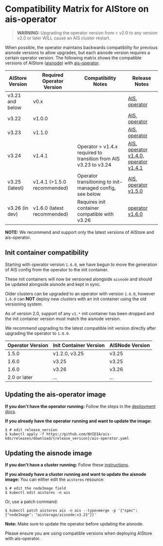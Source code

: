 # Compatibility Matrix for AIStore on ais-operator

> **WARNING:** Upgrading the operator version from < v2.0 to any version v2.0 or later WILL cause an AIS cluster restart.

When possible, the operator maintains backwards compatibility for previous aisnode versions to allow upgrades, but each aisnode version requires a certain operator version. 
The following matrix shows the compatible versions of AIStore ([aisnode](https://hub.docker.com/r/aistorage/aisnode/tags)) with [ais-operator](https://hub.docker.com/r/aistorage/ais-operator/tags).


| AIStore Version | Required Operator Version   | Compatibility Notes                                              | Release Notes                                                                                                                                                                                                     |
|-----------------|-----------------------------|------------------------------------------------------------------|-------------------------------------------------------------------------------------------------------------------------------------------------------------------------------------------------------------------|
| v3.21 and below | v0.x                        |                                                                  | [AIS](https://github.com/NVIDIA/aistore/releases/tag/v1.3.21), [operator](https://github.com/NVIDIA/ais-k8s/releases/tag/v0.98)                                                                                   |
| v3.22           | v1.0.0                      |                                                                  | [AIS](https://github.com/NVIDIA/aistore/releases/tag/v1.3.22), [operator](https://github.com/NVIDIA/ais-k8s/releases/tag/v1.0.0)                                                                                  |
| v3.23           | v1.1.0                      |                                                                  | [AIS](https://github.com/NVIDIA/aistore/releases/tag/v1.3.23), [operator](https://github.com/NVIDIA/ais-k8s/releases/tag/v1.1.0)                                                                                  |
| v3.24           | v1.4.1                      | Operator > v1.4.x required to transition from AIS v3.23 to v3.24 | [AIS](https://github.com/NVIDIA/aistore/releases/tag/v1.3.24), [operator v1.4.0](https://github.com/NVIDIA/ais-k8s/releases/tag/v1.4.0), [operator v1.4.1](https://github.com/NVIDIA/ais-k8s/releases/tag/v1.4.1) |
| v3.25 (latest)  | v1.4.1 (>1.5.0 recommended) | Operator transitioning to init-managed config, see below         | [AIS](https://github.com/NVIDIA/aistore/releases/tag/v1.3.25), [operator v1.5.0](https://github.com/NVIDIA/ais-k8s/releases/tag/v1.5.0)                                                                           |
| v3.26 (in dev)  | v1.6.0 (latest recommended) | Requires init container compatible with v3.26                    | [operator v1.6.0](https://github.com/NVIDIA/ais-k8s/releases/tag/v1.6.0)                                                                                                                                          |

**NOTE:** We recommend and support only the latest versions of AIStore and ais-operator.

## Init container compatibility
Starting with operator version `1.6.0`, we have begun to move the generation of AIS config from the operator to the init container.

These init containers will now be versioned alongside `aisnode` and should be updated alongside aisnode and kept in sync. 

Older clusters can be upgraded to an operator with version `1.6.0`, however `1.6.0` can **NOT** deploy new clusters with an init container using the old versioning system.

As of version 2.0, support of any `v1.*` init container has been dropped and the init container version must match the aisnode version. 

We recommend upgrading to the latest compatible init version directly after upgrading the operator to `1.6.0`.

| Operator Version | Init Container Version | AISNode Version |
|------------------|------------------------|-----------------|
| 1.5.0            | v1.2.0, v3.25          | v3.25           |
| 1.6.0            | v3.25                  | v3.25           |
| 1.6.0            | v3.26                  | v3.26           |
| 2.0 or later     | ...                    | ...             |


## Updating the ais-operator image

**If you don't have the operator running:**
Follow the steps in the [deployment docs](README.md#operator-deployment-procedure).

**If you already have the operator running and want to update the image:**
```console
$ # edit release_version
$ kubectl apply -f https://github.com/NVIDIA/ais-k8s/releases/download/{release_version}/ais-operator.yaml
```

## Updating the aisnode image

**If you don't have a cluster running:**
Follow these [instructions](README.md#aistore-cluster-creation-process).

**If you already have a cluster running and want to update the aisnode image:**
You can either edit the `aistores` resource:
```console
$ # edit the nodeImage field
$ kubectl edit aistores -n ais
```
Or, use a patch command:
```console
$ kubectl patch aistores ais -n ais --type=merge -p '{"spec": {"nodeImage": "aistorage/aisnode:v3.23"}}'
```

**Note:** Make sure to update the operator before updating the aisnode.


Please ensure you are using compatible versions when deploying AIStore with ais-operator.

